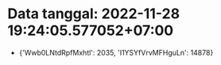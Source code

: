 # Data tanggal: 2022-11-28 19:24:05.577052+07:00

* {'Wwb0LNtdRpfMxhtl': 2035, 'I1YSYfVrvMFHguLn': 14878}

